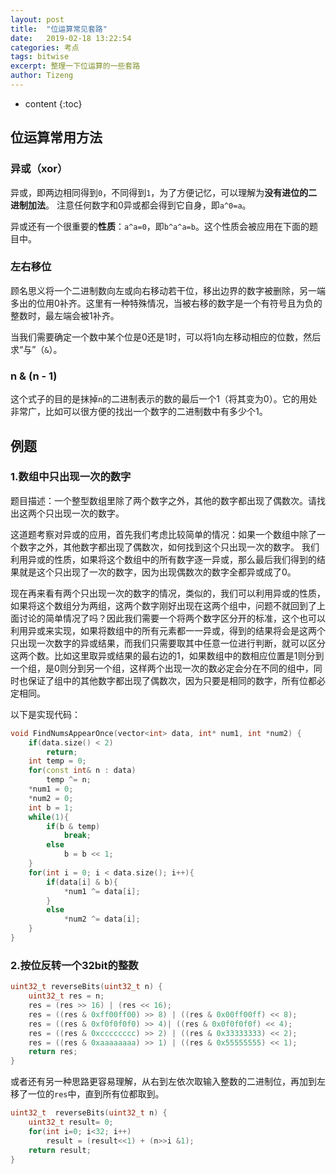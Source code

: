 ```yaml
---
layout: post
title:  "位运算常见套路"
date:   2019-02-18 13:22:54
categories: 考点
tags: bitwise
excerpt: 整理一下位运算的一些套路
author: Tizeng
---
```


* content
{:toc}

## 位运算常用方法

### 异或（xor）

异或，即两边相同得到`0`，不同得到`1`，为了方便记忆，可以理解为**没有进位的二进制加法**。
注意任何数字和0异或都会得到它自身，即`a^0=a`。

异或还有一个很重要的**性质**：`a^a=0`，即`b^a^a=b`。这个性质会被应用在下面的题目中。

### 左右移位

顾名思义将一个二进制数向左或向右移动若干位，移出边界的数字被删除，另一端多出的位用0补齐。这里有一种特殊情况，当被右移的数字是一个有符号且为负的整数时，最左端会被1补齐。

当我们需要确定一个数中某个位是0还是1时，可以将1向左移动相应的位数，然后求“与”（`&`）。

### n & (n - 1)

这个式子的目的是抹掉`n`的二进制表示的数的最后一个1（将其变为0）。它的用处非常广，比如可以很方便的找出一个数字的二进制数中有多少个1。

## 例题

### 1.数组中只出现一次的数字

题目描述：一个整型数组里除了两个数字之外，其他的数字都出现了偶数次。请找出这两个只出现一次的数字。

这道题考察对异或的应用，首先我们考虑比较简单的情况：如果一个数组中除了一个数字之外，其他数字都出现了偶数次，如何找到这个只出现一次的数字。
我们利用异或的性质，如果将这个数组中的所有数字逐一异或，那么最后我们得到的结果就是这个只出现了一次的数字，因为出现偶数次的数字全都异或成了0。

现在再来看有两个只出现一次的数字的情况，类似的，我们可以利用异或的性质，如果将这个数组分为两组，这两个数字刚好出现在这两个组中，问题不就回到了上面讨论的简单情况了吗？因此我们需要一个将两个数字区分开的标准，这个也可以利用异或来实现，如果将数组中的所有元素都一一异或，得到的结果将会是这两个只出现一次数字的异或结果，而我们只需要取其中任意一位进行判断，就可以区分这两个数。比如这里取异或结果的最右边的1，如果数组中的数相应位置是1则分到一个组，是0则分到另一个组，这样两个出现一次的数必定会分在不同的组中，同时也保证了组中的其他数字都出现了偶数次，因为只要是相同的数字，所有位都必定相同。

以下是实现代码：

```c++
void FindNumsAppearOnce(vector<int> data, int* num1, int *num2) {
    if(data.size() < 2)
        return;
    int temp = 0;
    for(const int& n : data)
        temp ^= n;
    *num1 = 0;
    *num2 = 0;
    int b = 1;
    while(1){
        if(b & temp)
            break;
        else
            b = b << 1;
    }
    for(int i = 0; i < data.size(); i++){
        if(data[i] & b){
            *num1 ^= data[i];
        }
        else
            *num2 ^= data[i];
    }
}
```

### 2.按位反转一个32bit的整数

```c++
uint32_t reverseBits(uint32_t n) {
    uint32_t res = n;
    res = (res >> 16) | (res << 16);
    res = ((res & 0xff00ff00) >> 8) | ((res & 0x00ff00ff) << 8);
    res = ((res & 0xf0f0f0f0) >> 4)| ((res & 0x0f0f0f0f) << 4);
    res = ((res & 0xcccccccc) >> 2) | ((res & 0x33333333) << 2);
    res = ((res & 0xaaaaaaaa) >> 1) | ((res & 0x55555555) << 1);
    return res;
}
```

或者还有另一种思路更容易理解，从右到左依次取输入整数的二进制位，再加到左移了一位的`res`中，直到所有位都取到。

```c++
uint32_t  reverseBits(uint32_t n) {
    uint32_t result= 0;
    for(int i=0; i<32; i++)
        result = (result<<1) + (n>>i &1);
    return result;
}
```